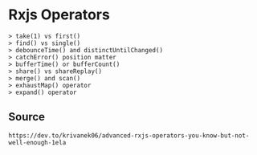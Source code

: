 # Rxjs Operators

    > take(1) vs first()
    > find() vs single()
    > debounceTime() and distinctUntilChanged()
    > catchError() position matter
    > bufferTime() or bufferCount()
    > share() vs shareReplay()
    > merge() and scan()
    > exhaustMap() operator
    > expand() operator

## Source

    https://dev.to/krivanek06/advanced-rxjs-operators-you-know-but-not-well-enough-1ela
